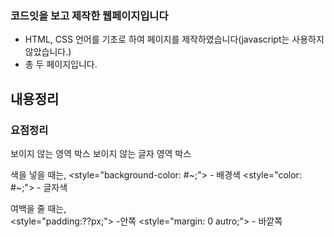 ### 코드잇을 보고 제작한 웹페이지입니다

- HTML, CSS 언어를 기초로 하여 페이지를 제작하였습니다(javascript는 사용하지 않았습니다.)
- 총 두 페이지입니다.


## 내용정리 
<h3> 요점정리 </h3>
<div></div> 보이지 않는 영역 박스
<span></span> 보이지 않는 글자 영역 박스

색을 넣을 때는,
<style="background-color: #~;"> - 배경색
<style="color: #~;"> - 글자색

여백을 줄 때는,  
<style="padding:??px;"> -안쪽
<style="margin: 0 autro;"> - 바깥쪽
